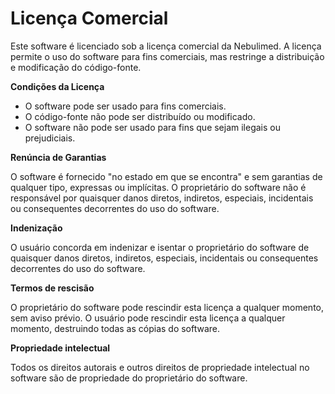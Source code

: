 # Licença Comercial

Este software é licenciado sob a licença comercial da Nebulimed. A licença permite o uso do software para fins comerciais, mas restringe a distribuição e modificação do código-fonte.

**Condições da Licença**

* O software pode ser usado para fins comerciais.
* O código-fonte não pode ser distribuído ou modificado.
* O software não pode ser usado para fins que sejam ilegais ou prejudiciais.

**Renúncia de Garantias**

O software é fornecido "no estado em que se encontra" e sem garantias de qualquer tipo, expressas ou implícitas. O proprietário do software não é responsável por quaisquer danos diretos, indiretos, especiais, incidentais ou consequentes decorrentes do uso do software.

**Indenização**

O usuário concorda em indenizar e isentar o proprietário do software de quaisquer danos diretos, indiretos, especiais, incidentais ou consequentes decorrentes do uso do software.

**Termos de rescisão**

O proprietário do software pode rescindir esta licença a qualquer momento, sem aviso prévio. O usuário pode rescindir esta licença a qualquer momento, destruindo todas as cópias do software.

**Propriedade intelectual**

Todos os direitos autorais e outros direitos de propriedade intelectual no software são de propriedade do proprietário do software.
